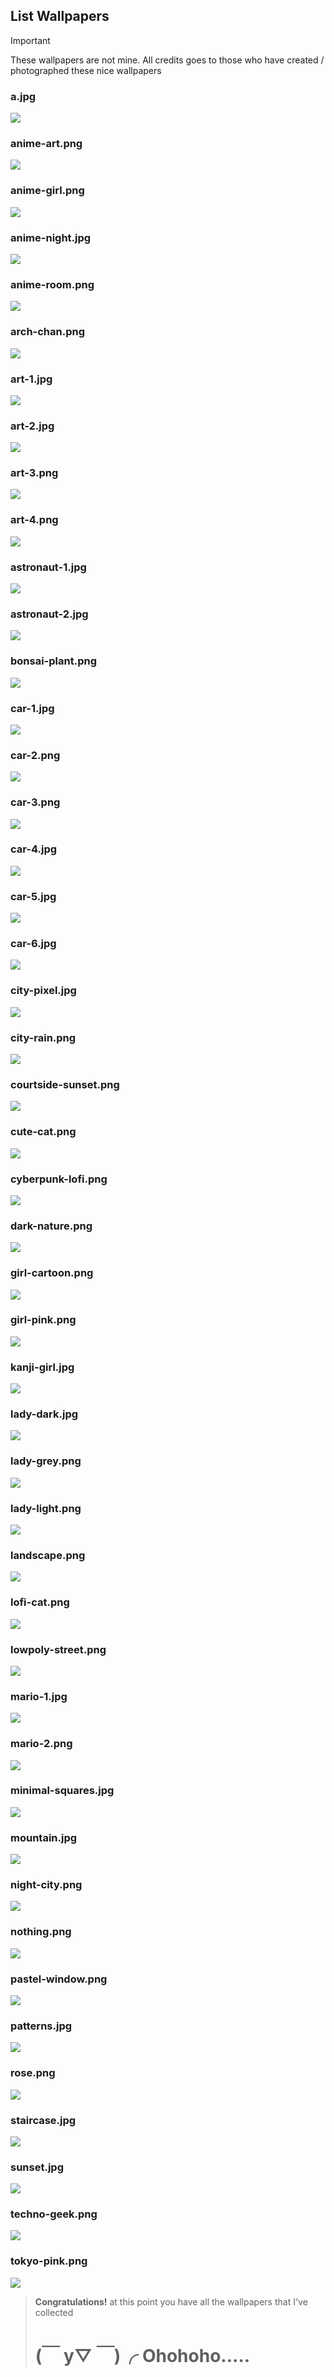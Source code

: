 ## List Wallpapers
> [!Important]
> These wallpapers are not mine. All credits goes to those who have created / photographed these nice wallpapers
### a.jpg
![](wallpapers/a.jpg)
### anime-art.png
![](wallpapers/anime-art.png)
### anime-girl.png
![](wallpapers/anime-girl.png)
### anime-night.jpg
![](wallpapers/anime-night.jpg)
### anime-room.png
![](wallpapers/anime-room.png)
### arch-chan.png
![](wallpapers/arch-chan.png)
### art-1.jpg
![](wallpapers/art-1.jpg)
### art-2.jpg
![](wallpapers/art-2.jpg)
### art-3.png
![](wallpapers/art-3.png)
### art-4.png
![](wallpapers/art-4.png)
### astronaut-1.jpg
![](wallpapers/astronaut-1.jpg)
### astronaut-2.jpg
![](wallpapers/astronaut-2.jpg)
### bonsai-plant.png
![](wallpapers/bonsai-plant.png)
### car-1.jpg
![](wallpapers/car-1.jpg)
### car-2.png
![](wallpapers/car-2.png)
### car-3.png
![](wallpapers/car-3.png)
### car-4.jpg
![](wallpapers/car-4.jpg)
### car-5.jpg
![](wallpapers/car-5.jpg)
### car-6.jpg
![](wallpapers/car-6.jpg)
### city-pixel.jpg
![](wallpapers/city-pixel.jpg)
### city-rain.png
![](wallpapers/city-rain.png)
### courtside-sunset.png
![](wallpapers/courtside-sunset.png)
### cute-cat.png
![](wallpapers/cute-cat.png)
### cyberpunk-lofi.png
![](wallpapers/cyberpunk-lofi.png)
### dark-nature.png
![](wallpapers/dark-nature.png)
### girl-cartoon.png
![](wallpapers/girl-cartoon.png)
### girl-pink.png
![](wallpapers/girl-pink.png)
### kanji-girl.jpg
![](wallpapers/kanji-girl.jpg)
### lady-dark.jpg
![](wallpapers/lady-dark.jpg)
### lady-grey.png
![](wallpapers/lady-grey.png)
### lady-light.png
![](wallpapers/lady-light.png)
### landscape.png
![](wallpapers/landscape.png)
### lofi-cat.png
![](wallpapers/lofi-cat.png)
### lowpoly-street.png
![](wallpapers/lowpoly-street.png)
### mario-1.jpg
![](wallpapers/mario-1.jpg)
### mario-2.png
![](wallpapers/mario-2.png)
### minimal-squares.jpg
![](wallpapers/minimal-squares.jpg)
### mountain.jpg
![](wallpapers/mountain.jpg)
### night-city.png
![](wallpapers/night-city.png)
### nothing.png
![](wallpapers/nothing.png)
### pastel-window.png
![](wallpapers/pastel-window.png)
### patterns.jpg
![](wallpapers/patterns.jpg)
### rose.png
![](wallpapers/rose.png)
### staircase.jpg
![](wallpapers/staircase.jpg)
### sunset.jpg
![](wallpapers/sunset.jpg)
### techno-geek.png
![](wallpapers/techno-geek.png)
### tokyo-pink.png
![](wallpapers/tokyo-pink.png)
> **Congratulations!** at this point you have all the wallpapers that I've collected
> 
> # (￣ y▽ ￣)╭ Ohohoho.....
